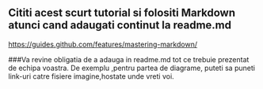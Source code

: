 ## Cititi acest scurt tutorial si folositi Markdown atunci cand adaugati continut la readme.md
 https://guides.github.com/features/mastering-markdown/

###Va revine obligatia de a adauga in readme.md tot ce trebuie prezentat de echipa voastra. De exemplu ,pentru partea de diagrame, puteti sa puneti link-uri catre fisiere imagine,hostate unde vreti voi. 
